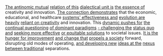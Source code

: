 
[The antinomic mutual](2/2/2/1/_Organic-Inorganic) [relation of this](1/1/3/2/3/1/3/3/.Ratio) [dialectical unit is](1/1/3/3/_Homogeneity-Heterogeneity) [the essence of](2/2/3/2/3/_Essence-Appearance) creativity and innovation. [The connection demonstrates](1/1/3/1/2/3/3/.Interconnectedness) that the economic, educational, and healthcare [systems' effectiveness and](1/1/3/3/1/3/1/.System) [evolution are heavily](1/1/3/2/1/3/2/.Evolution) [reliant on creativity](3/3/2/3/2/1/.Improvisation%20Techniques) and innovation. This [dynamic pushes for](3/1/1/3/3/3/3/1/.Dynamic%20Decision%20Trees) [the continual questioning](2/2/1/1/3/2/.Understanding) [of dominant paradigms](3/1/1/2/2/2/2/1/.Programming%20Paradigms) [- challenging the](1/2/2/2/1/3/2/.Challenges) [status quo and](3/2/_Conservative-Revolutionary) [seeking more effective](2/2/1/2/1/2/.Effectiveness) [or equitable solutions](3/2/3/1/3/2/3/_Equity-Disparity) to societal issues. [It is the](3/1/1/1/1/2/2/1/1/.Thermosetting) [hunger for improvement](1/1/3/2/1/3/3/.Advancement) [and change that](1/1/3/2/3/1/3/1/.Change) [propels a society](2/3/2/_Tradition-Revolution) forward, disrupting old modes of operating, [and developing new](1/1/3/2/1/3/2/1/.Development) [ideas at the](2/3/1/1/1/1/.Idea) [nexus between traditional](3/3/_Tradition-Innovation) separations.
